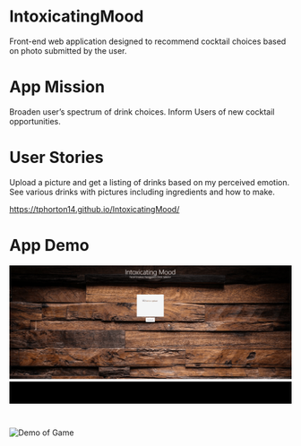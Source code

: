 # IntoxicatingMood
Front-end web application designed to recommend cocktail choices based on photo submitted by the user.

# App Mission
Broaden user’s spectrum of drink choices.
Inform Users of new cocktail opportunities.

# User Stories
Upload a picture and get a listing of drinks based on my perceived emotion.
See various drinks with pictures including ingredients and how to make.

https://tphorton14.github.io/IntoxicatingMood/

# App Demo

![Demo of Game](https://github.com/Tphorton14/IntoxicatingMood/blob/master/gifs/pic_submit.gif)
#
![Demo of Game](https://github.com/Tphorton14/IntoxicatingMood/blob/master/gifs/drinks.gif)
